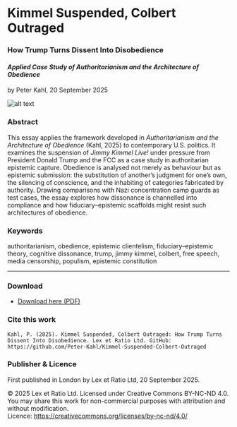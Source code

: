 # Kimmel Suspended, Colbert Outraged

### How Trump Turns Dissent Into Disobedience

#### _Applied Case Study of Authoritarianism and the Architecture of Obedience_

by Peter Kahl, 20 September 2025

![alt text](https://github.com/Peter-Kahl/Kimmel-Suspended-Colbert-Outraged/blob/main/trump_tv.jpg.jpg?raw=true)

### Abstract

This essay applies the framework developed in _Authoritarianism and the Architecture of Obedience_ (Kahl, 2025) to contemporary U.S. politics. It examines the suspension of _Jimmy Kimmel Live!_ under pressure from President Donald Trump and the FCC as a case study in authoritarian epistemic capture. Obedience is analysed not merely as behaviour but as epistemic submission: the substitution of another’s judgment for one’s own, the silencing of conscience, and the inhabiting of categories fabricated by authority. Drawing comparisons with Nazi concentration camp guards as test cases, the essay explores how dissonance is channelled into compliance and how fiduciary–epistemic scaffolds might resist such architectures of obedience.

### Keywords

authoritarianism, obedience, epistemic clientelism, fiduciary–epistemic theory, cognitive dissonance, trump, jimmy kimmel, colbert, free speech, media censorship, populism, epistemic constitution

---

### Download

- [Download here (PDF)](https://raw.githubusercontent.com/Peter-Kahl/Kimmel-Suspended-Colbert-Outraged/master/Kahl_P_Kimmel_Suspended_Colbert_Outraged_2025-09-20.pdf)

### Cite this work

```
Kahl, P. (2025). Kimmel Suspended, Colbert Outraged: How Trump Turns Dissent Into Disobedience. Lex et Ratio Ltd. GitHub: https://github.com/Peter-Kahl/Kimmel-Suspended-Colbert-Outraged
```

### Publisher & Licence

First published in London by Lex et Ratio Ltd, 20 September 2025.

© 2025 Lex et Ratio Ltd. Licensed under Creative Commons BY-NC-ND 4.0.\
You may share this work for non-commercial purposes with attribution and without modification.\
Licence: https://creativecommons.org/licenses/by-nc-nd/4.0/